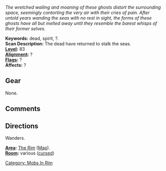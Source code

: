 *The wretched wailing and moaning of these ghosts distort the
surrounding space, seemingly contorting the very air with their cries of
pain. After untold years wanding the seas with no rest in sight, the
forms of these ghosts have all but melted away until they resemble the
barest whisps of their former selves.*

**Keywords:** dead, spirit, ?.  
**Scan Description:** The dead have returned to stalk the seas.  
**[Level](Level "wikilink"):** 83  
**[Alignment](Alignment "wikilink"):** ?  
**[Flags](:Category:_Mob_Types "wikilink"):** ?  
**Affects:** ?  

## Gear

None.

## Comments

## Directions

Wanders.

**[Area](:Category:_Areas "wikilink"):** [The
Rim](:Category:_Rim "wikilink") ([Map](Rim_Map "wikilink")).  
**[Room](:Category:_Rooms "wikilink"):** various
([cursed](Cursed_Rooms "wikilink"))  

[Category: Mobs In Rim](Category:_Mobs_In_Rim "wikilink")
